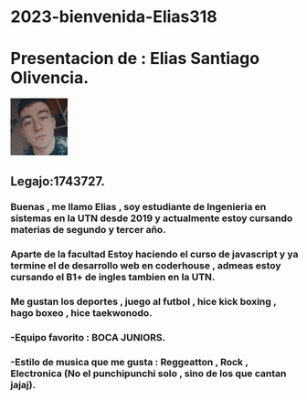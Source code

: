 # 2023-bienvenida-Elias318
# Presentacion de : Elias Santiago Olivencia.
![Foto de perfil](f1.jpg)
## Legajo:1743727.
### Buenas , me llamo Elias , soy estudiante de Ingenieria en sistemas en la UTN desde 2019 y actualmente estoy cursando materias de segundo y tercer año. 
### Aparte de la facultad Estoy haciendo el curso de javascript y ya termine el de desarrollo web en coderhouse , admeas estoy cursando el B1+ de ingles tambien en la UTN.

### Me gustan los deportes , juego al futbol , hice kick boxing , hago boxeo , hice taekwonodo.
### -Equipo favorito : BOCA JUNIORS.
### -Estilo de musica que me gusta : Reggeatton , Rock , Electronica (No el punchipunchi solo , sino de los que cantan jajaj).

